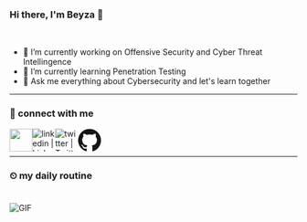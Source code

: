 ### Hi there, I'm Beyza 👋 



<br />

- 🔭 I’m currently working on Offensive Security and Cyber Threat Intellingence
- 🌱 I’m currently learning Penetration Testing
- 💬 Ask me everything about Cybersecurity and let's learn together

---------------------------------
 
### 📩 connect with me


[<img align="left" height="40" width="40" src="https://cdn.jsdelivr.net/npm/simple-icons@v4/icons/gmail.svg" />][gmail]
[<img align="left" alt="linkedin | LinkedIn" height="40" width="40" src="https://camo.githubusercontent.com/28bbd2596707954793abeff9eb24d343c1c78b7bf184b90294b4b190c6097a65/68747470733a2f2f63646e2e6a7364656c6976722e6e65742f6e706d2f73696d706c652d69636f6e7340332e302e312f69636f6e732f6c696e6b6564696e2e737667" />][linkedin]
[<img align="left" alt="twitter | Twitter" height="40" width="40" src="https://github.com/simple-icons/simple-icons/blob/develop/icons/twitter.svg" />][twitter]
[<img align="left" alt="GitHub" height="40" width="40" src="https://raw.githubusercontent.com/github/explore/78df643247d429f6cc873026c0622819ad797942/topics/github/github.png" />][github]

<br />
<br />

[linkedin]: https://www.linkedin.com/in/beyzasubasi/
[gmail]: mailto:beyzasubasiyim@gmail.com
[twitter]: https://twitter.com/beyzasubasiyim
[github]: https://github.com/beyzasubasi


----------------------------------
### ⏲ my daily routine

<br />

<img align="middle" alt="GIF" src="https://media.giphy.com/media/l3vR85PnGsBwu1PFK/giphy.gif?cid=790b7611d67bcfc885517683664d92a8cc26dd81a1c1ecce&rid=giphy.gif&ct=g" width="500" height="320" />

<br />


